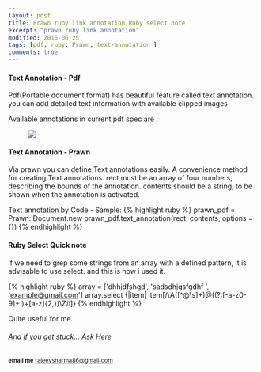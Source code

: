 ```yaml
---
layout: post
title: Prawn ruby link annotation,Ruby select note
excerpt: "prawn ruby link annotation"
modified: 2016-06-25
tags: [pdf, ruby, Prawn, text-annotation ]
comments: true
---
```


#### Text Annotation - Pdf
Pdf(Portable document format) has beautiful feature called text annotation.
you can add detailed text information with available clipped images
 
Available annotations in current pdf spec are : 

<figure class="third">
	<img src="/images/annotations.png">
</figure>
  
#### Text Annotation - Prawn
Via prawn you can define Text annotations easily. A convenience method
for creating Text annotations. rect must be an array of four numbers,
describing the bounds of the annotation. contents should be a string,
to be shown when the annotation is activated. 

Text annotation by Code - Sample:
{% highlight ruby %}
prawn_pdf = Prawn::Document.new
prawn_pdf.text_annotation(rect, contents, options = {}) 
{% endhighlight %}


#### Ruby Select Quick note

if we need to grep some strings from an array with a defined pattern, 
it is advisable to use select. and this is how i used it.

{% highlight ruby %}
array = ['dhhjdfshgd', 'sadsdhjgsfgdhf   ', 'example@gmail.com']
array.select {|item| item[/\A([^@\s]+)@((?:[-a-z0-9]+\.)+[a-z]{2,})\Z/i]}
{% endhighlight %}

Quite useful for me.

######  And if you get stuck… [Ask Here](http://stackoverflow.com/)

<sup> <b>email me</b>  [rajeevsharma86@gmail.com](#myfootnote1)</sup>
